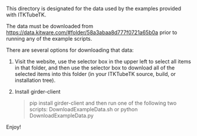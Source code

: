 This directory is designated for the data used by the examples
provided with ITKTubeTK.

The data must be downloaded from
   https://data.kitware.com/#folder/58a3abaa8d777f0721a65b0a
prior to running any of the example scripts.

There are several options for downloading that data:

1) Visit the website, use the selector box in the upper left to select
all items in that folder, and then use the selector box to download
all of the selected items into this folder (in your ITKTubeTK source,
build, or installation tree).

2) Install girder-client
   > pip install girder-client
and then run one of the following two scripts:
   > DownloadExampleData.sh
  or
   > python DownloadExampleData.py

Enjoy!
